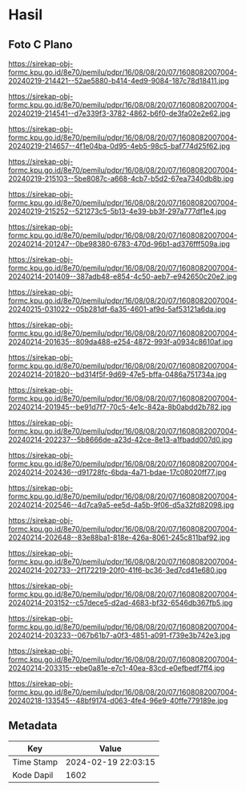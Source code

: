 # Hasil

## Foto C Plano

https://sirekap-obj-formc.kpu.go.id/8e70/pemilu/pdpr/16/08/08/20/07/1608082007004-20240219-214421--52ae5880-b414-4ed9-9084-187c78d18411.jpg

https://sirekap-obj-formc.kpu.go.id/8e70/pemilu/pdpr/16/08/08/20/07/1608082007004-20240219-214541--d7e339f3-3782-4862-b6f0-de3fa02e2e62.jpg

https://sirekap-obj-formc.kpu.go.id/8e70/pemilu/pdpr/16/08/08/20/07/1608082007004-20240219-214657--4f1e04ba-0d95-4eb5-98c5-baf774d25f62.jpg

https://sirekap-obj-formc.kpu.go.id/8e70/pemilu/pdpr/16/08/08/20/07/1608082007004-20240219-215103--5be8087c-a668-4cb7-b5d2-67ea7340db8b.jpg

https://sirekap-obj-formc.kpu.go.id/8e70/pemilu/pdpr/16/08/08/20/07/1608082007004-20240219-215252--521273c5-5b13-4e39-bb3f-297a777df1e4.jpg

https://sirekap-obj-formc.kpu.go.id/8e70/pemilu/pdpr/16/08/08/20/07/1608082007004-20240214-201247--0be98380-6783-470d-96b1-ad376fff509a.jpg

https://sirekap-obj-formc.kpu.go.id/8e70/pemilu/pdpr/16/08/08/20/07/1608082007004-20240214-201409--387adb48-e854-4c50-aeb7-e942650c20e2.jpg

https://sirekap-obj-formc.kpu.go.id/8e70/pemilu/pdpr/16/08/08/20/07/1608082007004-20240215-031022--05b281df-6a35-4601-af9d-5af53121a6da.jpg

https://sirekap-obj-formc.kpu.go.id/8e70/pemilu/pdpr/16/08/08/20/07/1608082007004-20240214-201635--809da488-e254-4872-993f-a0934c8610af.jpg

https://sirekap-obj-formc.kpu.go.id/8e70/pemilu/pdpr/16/08/08/20/07/1608082007004-20240214-201820--bd314f5f-9d69-47e5-bffa-0486a751734a.jpg

https://sirekap-obj-formc.kpu.go.id/8e70/pemilu/pdpr/16/08/08/20/07/1608082007004-20240214-201945--be91d7f7-70c5-4e1c-842a-8b0abdd2b782.jpg

https://sirekap-obj-formc.kpu.go.id/8e70/pemilu/pdpr/16/08/08/20/07/1608082007004-20240214-202237--5b8666de-a23d-42ce-8e13-a1fbadd007d0.jpg

https://sirekap-obj-formc.kpu.go.id/8e70/pemilu/pdpr/16/08/08/20/07/1608082007004-20240214-202436--d91728fc-6bda-4a71-bdae-17c08020ff77.jpg

https://sirekap-obj-formc.kpu.go.id/8e70/pemilu/pdpr/16/08/08/20/07/1608082007004-20240214-202546--4d7ca9a5-ee5d-4a5b-9f06-d5a32fd82098.jpg

https://sirekap-obj-formc.kpu.go.id/8e70/pemilu/pdpr/16/08/08/20/07/1608082007004-20240214-202648--83e88ba1-818e-426a-8061-245c811baf92.jpg

https://sirekap-obj-formc.kpu.go.id/8e70/pemilu/pdpr/16/08/08/20/07/1608082007004-20240214-202733--2f172219-20f0-41f6-bc36-3ed7cd41e680.jpg

https://sirekap-obj-formc.kpu.go.id/8e70/pemilu/pdpr/16/08/08/20/07/1608082007004-20240214-203152--c57dece5-d2ad-4683-bf32-6546db367fb5.jpg

https://sirekap-obj-formc.kpu.go.id/8e70/pemilu/pdpr/16/08/08/20/07/1608082007004-20240214-203233--067b61b7-a0f3-4851-a091-f739e3b742e3.jpg

https://sirekap-obj-formc.kpu.go.id/8e70/pemilu/pdpr/16/08/08/20/07/1608082007004-20240214-203315--ebe0a81e-e7c1-40ea-83cd-e0efbedf7ff4.jpg

https://sirekap-obj-formc.kpu.go.id/8e70/pemilu/pdpr/16/08/08/20/07/1608082007004-20240218-133545--48bf9174-d063-4fe4-96e9-40ffe779189e.jpg


## Metadata

| Key        | Value               |
| ---------- | ------------------- |
| Time Stamp | 2024-02-19 22:03:15 |
| Kode Dapil | 1602                |



